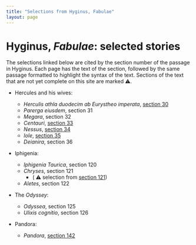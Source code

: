 ```yaml
---
title: "Selections from Hyginus, Fabulae"
layout: page
---
```


# Hyginus, *Fabulae*: selected stories


The selections linked below are cited by the section number of the passage in Hyginus. Each page has the text of the section, followed by the same passage formatted to highlight the syntax of the text.  Sections of the text that are not yet complete on this site are marked ⚠️.

- Hercules and his wives:
    - *Herculis athla duodecim ab Eurystheo imperata*, [section 30](./reader/30pr.1.1-30pr.1.15a.html)
    - *Parerga eiusdem*, section 31
    - *Megara*, section 32
    - *Centauri*, [section 33](./reader/33pr.1.1-33pr.1.30a.html)
    - *Nessus*, [section 34](./reader/34pr.1.1-34pr.1.14a.html)
    - *Iole*, [section 35](./reader/35pr.1.1-35pr.1.13a.html)
    - *Deianira*, section 36



- Iphigenia:
    - *Iphigenia Taurica*, section 120
    - *Chryses*, section 121
        - ( ⚠️  selection from [section 121](./reader/121a.2.1-121a.2.37a.html))
    - *Aletes*, section 122


- The *Odyssey*:
    - *Odyssea*, section 125
    - *Ulixis cognitio*, section 126


- Pandora:
    - *Pandora*, [section 142](./reader/142a.1.1-142a.1.8a.html)


